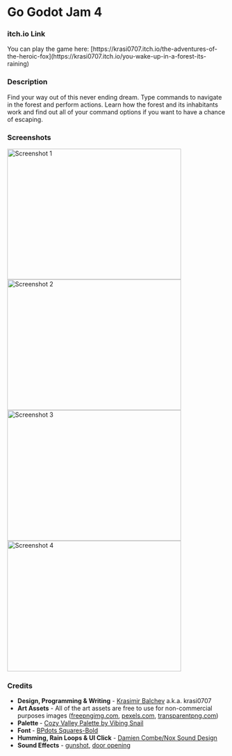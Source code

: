# Go Godot Jam 4
<h3>itch.io Link</h3>
<p>
You can play the game here: [https://krasi0707.itch.io/the-adventures-of-the-heroic-fox](https://krasi0707.itch.io/you-wake-up-in-a-forest-its-raining)
</p>
<h3>Description</h3>
<p>
Find your way out of this never ending dream. Type commands to navigate in the forest and perform actions. Learn how the forest and its inhabitants work and find out all of your command options if you want to have a chance of escaping.
</p>
<h3>Screenshots</h3>
<div>
<img src="https://img.itch.zone/aW1hZ2UvMjA2OTg0OS8xMjE3NDM5OS5wbmc=/original/ry5MVz.png" alt="Screenshot 1" width="400" height="300">
<img src="https://img.itch.zone/aW1hZ2UvMjA2OTg0OS8xMjE3NDM5Ni5wbmc=/original/GoAHR4.png" alt="Screenshot 2" width="400" height="300">
<img src="https://img.itch.zone/aW1hZ2UvMjA2OTg0OS8xMjE3NDM5OC5wbmc=/original/pWD5Bz.png" alt="Screenshot 3" width="400" height="300">
<img src="https://img.itch.zone/aW1hZ2UvMjA2OTg0OS8xMjE3NDM5Ny5wbmc=/original/Mqv3mI.png" alt="Screenshot 4" width="400" height="300">
</div>
<h3>Credits</h3>
<ul>
<li><strong>Design, Programming & Writing</strong> - <a href="https://krasi0707.itch.io/">Krasimir Balchev</a> a.k.a. krasi0707</li>
<li><strong>Art Assets</strong> - All of the art assets are free to use for non-commercial purposes images (<a href="https://freepngimg.com/" target="_blank">freepngimg.com</a>, <a href="https://www.pexels.com/" target="_blank">pexels.com</a>, <a href="https://www.transparentpng.com" target="_blank">transparentpng.com</a>)</li><li><strong>Palette </strong>- <a href="https://lospec.com/palette-list/cozy-valley" target="_blank">Cozy Valley Palette by Vibing Snail<br></a></li><li><strong></strong><strong>Font </strong>- <a href="https://www.1001fonts.com/bpdots-font.html" target="_blank">BPdots Squares-Bold</a></li><li><strong>Humming, Rain Loops & UI Click</strong> - <a href="https://www.instagram.com/noxsounddesign/" target="_blank">Damien Combe/Nox Sound Design</a></li><li><strong>Sound Effects</strong> - <a href="https://freesound.org/people/coolguy244e/sounds/266915/" target="_blank">gunshot</a>, <a href="https://freesound.org/people/DWOBoyle/sounds/151577/" target="_blank">door opening</a><a href="https://freesound.org/people/DWOBoyle/sounds/151577/" target="_blank"></a></li>
</ul>
